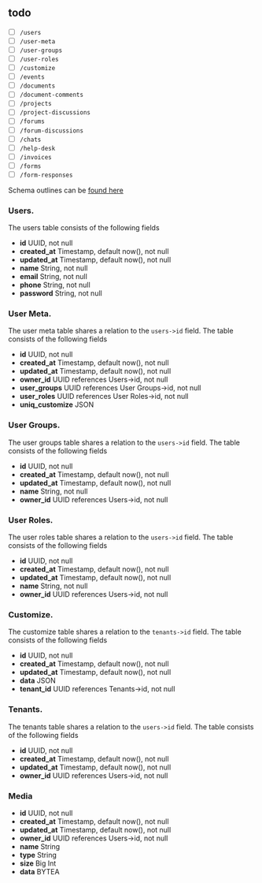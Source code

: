 ## todo
- [ ] `/users`
- [ ] `/user-meta`
- [ ] `/user-groups`
- [ ] `/user-roles`
- [ ] `/customize`
- [ ] `/events`
- [ ] `/documents`
- [ ] `/document-comments`
- [ ] `/projects`
- [ ] `/project-discussions`
- [ ] `/forums`
- [ ] `/forum-discussions`
- [ ] `/chats`
- [ ] `/help-desk`
- [ ] `/invoices`
- [ ] `/forms`
- [ ] `/form-responses`

Schema outlines can be [found here](https://docs.google.com/spreadsheets/d/1fAWWoETSTmDzuuDmBZ2Sve--pyLZQXDmEqsCzkTT0VE/edit#gid=0)

### Users.

The users table consists of the following fields 

- **id** UUID, not null
- **created_at** Timestamp, default now(), not null
- **updated_at** Timestamp, default now(), not null
- **name** String, not null
- **email** String, not null
- **phone** String, not null
- **password** String, not null

### User Meta.

The user meta table shares a relation to the `users->id` field. The table consists of the following fields

- **id** UUID, not null
- **created_at** Timestamp, default now(), not null
- **updated_at** Timestamp, default now(), not null
- **owner_id** UUID references Users->id, not null
- **user_groups** UUID references User Groups->id, not null
- **user_roles** UUID references User Roles->id, not null
- **uniq_customize** JSON 

### User Groups.

The user groups table shares a relation to the `users->id` field. The table consists of the following fields

- **id** UUID, not null
- **created_at** Timestamp, default now(), not null
- **updated_at** Timestamp, default now(), not null
- **name** String, not null
- **owner_id** UUID references Users->id, not null

### User Roles.

The user roles table shares a relation to the `users->id` field. The table consists of the following fields

- **id** UUID, not null
- **created_at** Timestamp, default now(), not null
- **updated_at** Timestamp, default now(), not null
- **name** String, not null
- **owner_id** UUID references Users->id, not null

### Customize.

The customize table shares a relation to the `tenants->id` field.  The table consists of the following fields

- **id** UUID, not null
- **created_at** Timestamp, default now(), not null
- **updated_at** Timestamp, default now(), not null
- **data** JSON
- **tenant_id** UUID references Tenants->id, not null

### Tenants.

The tenants table shares a relation to the `users->id` field. The table consists of the following fields

- **id** UUID, not null
- **created_at** Timestamp, default now(), not null
- **updated_at** Timestamp, default now(), not null
- **owner_id** UUID references Users->id, not null

### Media

- **id** UUID, not null
- **created_at** Timestamp, default now(), not null
- **updated_at** Timestamp, default now(), not null
- **owner_id** UUID references Users->id, not null
- **name** String
- **type** String
- **size** Big Int
- **data** BYTEA 
